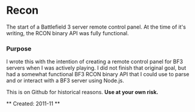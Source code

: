 # Recon

The start of a Battlefield 3 server remote control panel. At the time of it's writing, the RCON binary API was fully functional.

### Purpose

I wrote this with the intention of creating a remote control panel for BF3 servers when I was actively playing. I did not finish that original goal, but had a somewhat functional BF3 RCON binary API that I could use to parse and or interact with a BF3 server using Node.js.

This is on Github for historical reasons. **Use at your own risk.**

** Created: 2011-11 **
